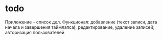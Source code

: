 # todo
Приложение - список дел.
Функционал: добавление (текст записи, дата начала и завершения таймлапса), редактирование, удаление записей; авторизация пользователей.
